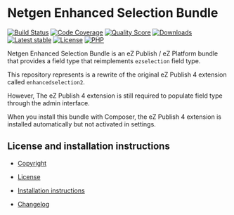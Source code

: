 Netgen Enhanced Selection Bundle
================================

[![Build Status](https://img.shields.io/travis/netgen/NetgenEnhancedSelectionBundle.svg?style=flat-square)](https://travis-ci.org/netgen/NetgenEnhancedSelectionBundle)
[![Code Coverage](https://img.shields.io/codecov/c/github/netgen/NetgenEnhancedSelectionBundle.svg?style=flat-square)](https://codecov.io/gh/netgen/NetgenEnhancedSelectionBundle)
[![Quality Score](https://img.shields.io/scrutinizer/g/netgen/NetgenEnhancedSelectionBundle.svg?style=flat-square)](https://scrutinizer-ci.com/g/netgen/NetgenEnhancedSelectionBundle)
[![Downloads](https://img.shields.io/packagist/dt/netgen/enhanced-selection-bundle.svg?style=flat-square)](https://packagist.org/packages/netgen/enhanced-selection-bundle)
[![Latest stable](https://img.shields.io/packagist/v/netgen/enhanced-selection-bundle.svg?style=flat-square)](https://packagist.org/packages/netgen/enhanced-selection-bundle)
[![License](https://img.shields.io/packagist/l/netgen/enhanced-selection-bundle.svg?style=flat-square)](https://packagist.org/packages/netgen/enhanced-selection-bundle)
[![PHP](https://img.shields.io/badge/php-%3E%3D%205.6-8892BF.svg?style=flat-square)](https://secure.php.net/)

Netgen Enhanced Selection Bundle is an eZ Publish / eZ Platform bundle that provides a field type that reimplements `ezselection` field type.

This repository represents is a rewrite of the original eZ Publish 4 extension called `enhancedselection2`.

However, The eZ Publish 4 extension is still required to populate field type through the admin interface.

When you install this bundle with Composer, the eZ Publish 4 extension is installed automatically but not activated in settings.

License and installation instructions
-------------------------------------

* [Copyright](COPYRIGHT)

* [License](LICENSE)

* [Installation instructions](bundle/Resources/doc/INSTALL.md)

* [Changelog](bundle/Resources/doc/CHANGELOG.md)
